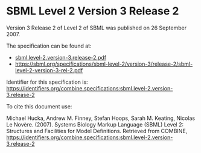 # SBML Level 2 Version 3 Release 2
Version 3 Release 2 of Level 2 of SBML was published on 26 September 2007.

The specification can be found at:

* [sbml.level-2.version-3.release-2.pdf](sbml.level-2.version-3.release-2.pdf)
* https://sbml.org/specifications/sbml-level-2/version-3/release-2/sbml-level-2-version-3-rel-2.pdf

Identifier for this specification is: https://identifiers.org/combine.specifications:sbml.level-2.version-3.release-2

To cite this document use:

Michael Hucka, Andrew M. Finney, Stefan Hoops, Sarah M. Keating, Nicolas Le Novère. (2007). Systems Biology Markup Language (SBML) Level 2: Structures and Facilities for Model Definitions. Retrieved from COMBINE, https://identifiers.org/combine.specifications:sbml.level-2.version-3.release-2